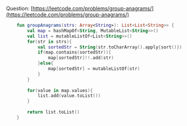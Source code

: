 Question: [https://leetcode.com/problems/group-anagrams/](https://leetcode.com/problems/group-anagrams/)
```kotlin
    fun groupAnagrams(strs: Array<String>): List<List<String>> {
        val map = hashMapOf<String, MutableList<String>>()
        val list = mutableListOf<List<String>>()
        for(str in strs){
            val sortedStr = String(str.toCharArray().apply{sort()})
            if(map.contains(sortedStr)){
                map[sortedStr]!!.add(str)
            }else{
                map[sortedStr] = mutableListOf(str)
            }
        }
        
        for(value in map.values){
            list.add(value.toList())
        }
        
        return list.toList()
    }
```
